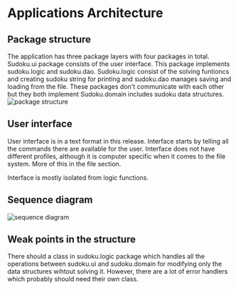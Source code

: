 # Applications Architecture

## Package structure

The application has three package layers with four packages in total. Sudoku.ui package consists of the user interface. This package implements sudoku.logic and sudoku.dao. Sudoku.logic consist of the solving funtioncs and creating sudoku string for printing and sudoku.dao manages saving and loading from the file. These packages don't communicate with each other but they both implement Sudoku.domain includes sudoku data structures. 
![package structure](https://github.com/Latelaukki/ot-harjoitustyo/blob/master/Documentation/images/r-2.png)

## User interface

User interface is in a text format in this release. Interface starts by telling all the commands there are available for the user.  Interface does not have different profiles, although it is computer specific when it comes to the file system. More of this in the file section.

Interface is mostly isolated from logic functions. 

## Sequence diagram

![sequence diagram](https://github.com/Latelaukki/ot-harjoitustyo/blob/master/Documentation/images/r-3.png)


## Weak points in the structure

There should a class in sudoku.logic package which handles all the operations between sudoku.ui and sudoku.domain for modifying only the data structures wihtout solving it.
However, there are a lot of error handlers which probably should need their own class.
